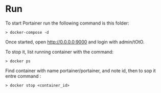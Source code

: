 # Run

To start Portainer run the following command is this folder:

`> docker-compose -d`

Once started, open http://0.0.0.0:9000 and login with admin/tOtO.

To stop it, list running container with the command:

`> docker ps`

Find container with name portainer/portainer, and note id, then to sop it entre command :
 
`> docker stop <container_id>`
